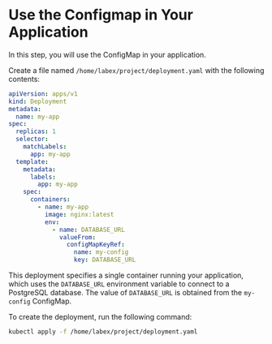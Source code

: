 # Use the Configmap in Your Application

In this step, you will use the ConfigMap in your application.

Create a file named `/home/labex/project/deployment.yaml` with the following contents:

```yaml
apiVersion: apps/v1
kind: Deployment
metadata:
  name: my-app
spec:
  replicas: 1
  selector:
    matchLabels:
      app: my-app
  template:
    metadata:
      labels:
        app: my-app
    spec:
      containers:
        - name: my-app
          image: nginx:latest
          env:
            - name: DATABASE_URL
              valueFrom:
                configMapKeyRef:
                  name: my-config
                  key: DATABASE_URL
```

This deployment specifies a single container running your application, which uses the `DATABASE_URL` environment variable to connect to a PostgreSQL database. The value of `DATABASE_URL` is obtained from the `my-config` ConfigMap.

To create the deployment, run the following command:

```bash
kubectl apply -f /home/labex/project/deployment.yaml
```
